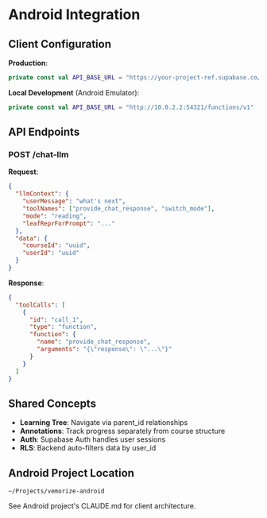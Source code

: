 # Android Integration

## Client Configuration

**Production**:
```kotlin
private const val API_BASE_URL = "https://your-project-ref.supabase.co/functions/v1"
```

**Local Development** (Android Emulator):
```kotlin
private const val API_BASE_URL = "http://10.0.2.2:54321/functions/v1"
```

## API Endpoints

### POST /chat-llm

**Request**:
```json
{
  "llmContext": {
    "userMessage": "what's next",
    "toolNames": ["provide_chat_response", "switch_mode"],
    "mode": "reading",
    "leafReprForPrompt": "..."
  },
  "data": {
    "courseId": "uuid",
    "userId": "uuid"
  }
}
```

**Response**:
```json
{
  "toolCalls": [
    {
      "id": "call_1",
      "type": "function",
      "function": {
        "name": "provide_chat_response",
        "arguments": "{\"response\": \"...\"}"
      }
    }
  ]
}
```

## Shared Concepts

- **Learning Tree**: Navigate via parent_id relationships
- **Annotations**: Track progress separately from course structure
- **Auth**: Supabase Auth handles user sessions
- **RLS**: Backend auto-filters data by user_id

## Android Project Location

`~/Projects/vemorize-android`

See Android project's CLAUDE.md for client architecture.
